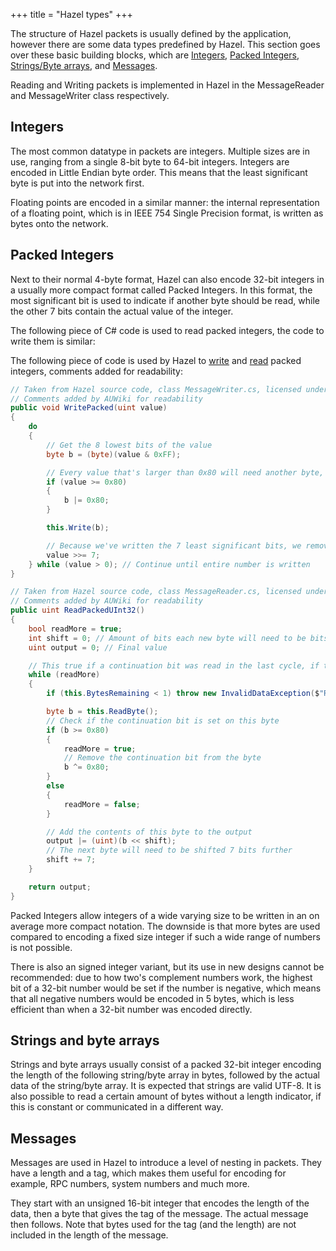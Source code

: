 +++
title = "Hazel types"
+++

The structure of Hazel packets is usually defined by the application, however there are some data types predefined by Hazel. This section goes over these basic building blocks, which are [Integers](#integers), [Packed Integers](#packed-integers), [Strings/Byte arrays](#strings-and-byte-arrays), and [Messages](#messages).

Reading and Writing packets is implemented in Hazel in the MessageReader and MessageWriter class respectively.

## Integers

The most common datatype in packets are integers. Multiple sizes are in use, ranging from a single 8-bit byte to 64-bit integers.
Integers are encoded in Little Endian byte order. This means that the least significant byte is put into the network first.

Floating points are encoded in a similar manner: the internal representation of a floating point, which is in IEEE 754 Single Precision format, is written as bytes onto the network.

## Packed Integers

Next to their normal 4-byte format, Hazel can also encode 32-bit integers in a usually more compact format called Packed Integers.
In this format, the most significant bit is used to indicate if another byte should be read, while the other 7 bits contain the actual value of the integer.

The following piece of C# code is used to read packed integers, the code to write them is similar:

The following piece of code is used by Hazel to [write](https://github.com/willardf/Hazel-Networking/blob/98d9f5d2c8664b19707907d1a7ca4863ec3e396a/Hazel/MessageWriter.cs#L302) and [read](https://github.com/willardf/Hazel-Networking/blob/98d9f5d2c8664b19707907d1a7ca4863ec3e396a/Hazel/MessageReader.cs#L393) packed integers, comments added for readability:

```cs
// Taken from Hazel source code, class MessageWriter.cs, licensed under MIT
// Comments added by AUWiki for readability
public void WritePacked(uint value)
{
    do
    {
        // Get the 8 lowest bits of the value
        byte b = (byte)(value & 0xFF);

        // Every value that's larger than 0x80 will need another byte, so set the continuation bit
        if (value >= 0x80)
        {
            b |= 0x80;
        }

        this.Write(b);

        // Because we've written the 7 least significant bits, we remove them from our value
        value >>= 7;
    } while (value > 0); // Continue until entire number is written
}
```

```cs
// Taken from Hazel source code, class MessageReader.cs, licensed under MIT
// Comments added by AUWiki for readability
public uint ReadPackedUInt32()
{
    bool readMore = true;
    int shift = 0; // Amount of bits each new byte will need to be bitshifted by.
    uint output = 0; // Final value

    // This true if a continuation bit was read in the last cycle, if true read another byte. Its initial value is true, so at least one byte is always read.
    while (readMore)
    {
        if (this.BytesRemaining < 1) throw new InvalidDataException($"Read length is longer than message length.");

        byte b = this.ReadByte();
        // Check if the continuation bit is set on this byte
        if (b >= 0x80)
        {
            readMore = true;
            // Remove the continuation bit from the byte
            b ^= 0x80;
        }
        else
        {
            readMore = false;
        }

        // Add the contents of this byte to the output
        output |= (uint)(b << shift);
        // The next byte will need to be shifted 7 bits further
        shift += 7;
    }

    return output;
}
```

Packed Integers allow integers of a wide varying size to be written in an on average more compact notation. The downside is that more bytes are used compared to encoding a fixed size integer if such a wide range of numbers is not possible.

There is also an signed integer variant, but its use in new designs cannot be recommended: due to how two's complement numbers work, the highest bit of a 32-bit number would be set if the number is negative, which means that all negative numbers would be encoded in 5 bytes, which is less efficient than when a 32-bit number was encoded directly.

## Strings and byte arrays

Strings and byte arrays usually consist of a packed 32-bit integer encoding the length of the following string/byte array in bytes, followed by the actual data of the string/byte array. It is expected that strings are valid UTF-8. It is also possible to read a certain amount of bytes without a length indicator, if this is constant or communicated in a different way.

## Messages

Messages are used in Hazel to introduce a level of nesting in packets. They have a length and a tag, which makes them useful for encoding for example, RPC numbers, system numbers and much more.

They start with an unsigned 16-bit integer that encodes the length of the data, then a byte that gives the tag of the message. The actual message then follows. Note that bytes used for the tag (and the length) are not included in the length of the message.
